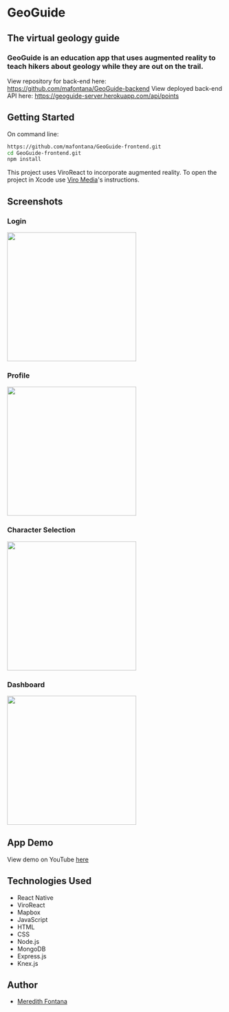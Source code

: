 # GeoGuide
## The virtual geology guide

### GeoGuide is an education app that uses augmented reality to teach hikers about geology while they are out on the trail. 

View repository for back-end here: https://github.com/mafontana/GeoGuide-backend
View deployed back-end API here: https://geoguide-server.herokuapp.com/api/points

## Getting Started

On command line:

```sh
https://github.com/mafontana/GeoGuide-frontend.git
cd GeoGuide-frontend.git
npm install
```

This project uses ViroReact to incorporate augmented reality. 
To open the project in Xcode use [Viro Media](https://docs.viromedia.com/v2.11.0/docs/starting-a-new-viro-project-1)'s instructions. 

## Screenshots

### Login
<img src="https://drive.google.com/file/d/1tkyclbW346MapmuBYwZvdx1lSriGuFQx/view?usp=sharing" width="300">

### Profile
<img src="https://drive.google.com/file/d/19Mpiy2CCRlCeXvoPkxHXdOkaO37KrJ07/view?usp=sharing" width="300">

### Character Selection
<img src="https://drive.google.com/file/d/1S08yJkXH5hTtImf5PoZ9nPWbYDaVX0g3/view?usp=sharing" width="300">

### Dashboard
<img src="https://drive.google.com/file/d/1A4af8HeJ5ne9OOoRd3A3ioC9IYazUMRV/view?usp=sharing" width="300">

## App Demo
View demo on YouTube [here](https://www.youtube.com/watch?v=FwqQZZcBBNA&feature=youtu.be)


## Technologies Used
* React Native
* ViroReact
* Mapbox
* JavaScript
* HTML
* CSS
* Node.js
* MongoDB
* Express.js
* Knex.js

## Author

* [Meredith Fontana](https://github.com/mafontana)